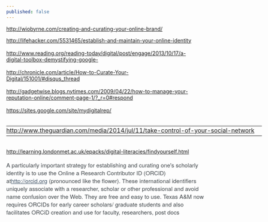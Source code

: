 ```yaml
---
published: false
---
```


<a href="http://wiobyrne.com/creating-and-curating-your-online-brand/">http://wiobyrne.com/creating-and-curating-your-online-brand/</a>



</div>
<div><a href="http://lifehacker.com/5531465/establish-and-maintain-your-online-identity">http://lifehacker.com/5531465/establish-and-maintain-your-online-identity<br>
</a>
<div><br>
</div>
<div><a href="http://www.reading.org/reading-today/digital/post/engage/2013/10/17/a-digital-toolbox-demystifying-google-">http://www.reading.org/reading-today/digital/post/engage/2013/10/17/a-digital-toolbox-demystifying-google-</a></div>
<div><br>
</div>
<div><a href="http://chronicle.com/article/How-to-Curate-Your-Digital/151001/#disqus_thread">http://chronicle.com/article/How-to-Curate-Your-Digital/151001/#disqus_thread</a></div>
<div><br>
</div>
<div><a href="http://gadgetwise.blogs.nytimes.com/2009/04/22/how-to-manage-your-reputation-online/comment-page-1/?_r=0#respond">http://gadgetwise.blogs.nytimes.com/2009/04/22/how-to-manage-your-reputation-online/comment-page-1/?_r=0#respond</a></div>
<div><br>
</div>
<div><a href="https://sites.google.com/site/mydigitalrep/">https://sites.google.com/site/mydigitalrep/</a></div>
<div><br>
</div>
<div>
<table cellspacing="0" style="width:698.400024414063px;line-height:19.2000007629395px">
<tbody>
<tr>
<td style="padding-right:20px;padding-left:0px">
<div dir="ltr" style="background-color:transparent"><a href="http://www.theguardian.com/media/2014/jul/11/take-control-of-your-social-network" rel="nofollow">http://www.theguardian.com/media/2014/jul/11/take-control-of-your-social-network</a></div>
</td>
</tr>
</tbody>
</table>
</div>
<div><br>
</div>
<div><a href="http://learning.londonmet.ac.uk/epacks/digital-literacies/findyourself.html">http://learning.londonmet.ac.uk/epacks/digital-literacies/findyourself.html</a></div>
<div><br>
</div>
<div>
<div style="color:rgb(63,69,73);font-family:Helvetica Neue,arial,sans-serif;font-size:15.1999998092651px;line-height:12px">
<div style="overflow:hidden;zoom:1;width:531.200012207031px">
<div>
<div style="line-height:21px">
<p style="margin:0px;padding:0px;border:0px;font-size:15.1999998092651px;font-family:inherit">A particularly important strategy for establishing and curating one's scholarly identity is to use the Online a Research Contributor ID (ORCID) at<a href="http://orcid.org/" rel="nofollow" style="margin:0px;padding:0px;border:0px;font-size:15.1999998092651px;line-height:1;font-family:inherit;color:rgb(62,82,102)!important">http://orcid.org</a>&nbsp;(pronounced like the flower). These international identifiers uniquely associate with a researcher, scholar or other professional and avoid name confusion over the Web. They are free and easy to use. Texas A&amp;M now requires ORCIDs for early career scholars/ graduate students and also facilitates ORCiD creation and use for faculty, researchers, post docs<br>

</div>
